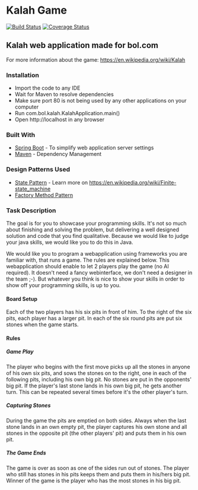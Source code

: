 # Kalah Game

[![Build Status](https://travis-ci.org/acaremre7/ea-kalah.svg?branch=master)](https://travis-ci.org/acaremre7/ea-kalah) 
[![Coverage Status](https://coveralls.io/repos/github/acaremre7/ea-kalah/badge.svg?branch=master)](https://coveralls.io/github/acaremre7/ea-kalah?branch=master)

## Kalah web application made for bol.com

For more information about the game: https://en.wikipedia.org/wiki/Kalah

### Installation

- Import the code to any IDE
- Wait for Maven to resolve dependencies
- Make sure port 80 is not being used by any other applications on your computer
- Run com.bol.kalah.KalahApplication.main()
- Open http://localhost in any browser

### Built With

* [Spring Boot](http://spring.io/projects/spring-boot) - To simplify web application server settings
* [Maven](https://maven.apache.org/) - Dependency Management

### Design Patterns Used
* [State Pattern](https://en.wikipedia.org/wiki/State_pattern) - Learn more on https://en.wikipedia.org/wiki/Finite-state_machine
* [Factory Method Pattern](https://en.wikipedia.org/wiki/Factory_method_pattern)

### Task Description

The goal is for you to showcase your programming skills. It's not so much about finishing and solving the problem, but delivering  a well designed solution and code that you find qualitative. Because we would like to judge your java skills, we would like you to do this in Java.

We would like you to program a webapplication using frameworks you are familiar with, that runs a game. The rules are explained below.
This webapplication should enable to let 2 players play the game (no AI required). It doesn't need a fancy webinterface, we don't need a designer in the team ;-). But whatever you think is nice to show your skills in order to show off your programming skills, is up to you.

#### Board Setup
Each of the two players has his six pits in front of him. To the right of the six pits, each player has a larger pit. In each of the six round pits are put six stones when the game starts.

#### Rules
##### Game Play
The player who begins with the first move picks up all the stones in anyone of his own six pits, and sows the stones on to the right, one in each of the following pits, including his own big pit. No stones are put in the opponents' big pit. If the player's last stone lands in his own big pit, he gets another turn. This can be repeated several times before it's the other player's turn.

##### Capturing Stones
During the game the pits are emptied on both sides. Always when the last stone lands in an own empty pit, the player captures his own stone and all stones in the opposite pit (the other players' pit) and puts them in his own pit.

##### The Game Ends
The game is over as soon as one of the sides run out of stones. The player who still has stones in his pits keeps them and puts them in his/hers big pit. Winner of the game is the player who has the most stones in his big pit.
